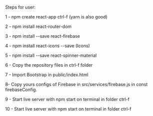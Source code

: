 Steps for user:

1 - npm create react-app ctrl-f (yarn is also good)

2 - npm install react-router-dom

3 - npm install --save react-firebase

4 - npm install react-icons --save (Icons)

5 - npm install --save react-spinner-material

6 - Copy the repository files in ctrl-f folder

7 - Import Bootstrap in public/index.html

8- Copy yours configs of Firebase in src/services/firebase.js in const firebaseConfig.

9 - Start live server with npm start on terminal in folder ctrl-f

10 - Start live server with npm start on terminal in folder ctrl-f
